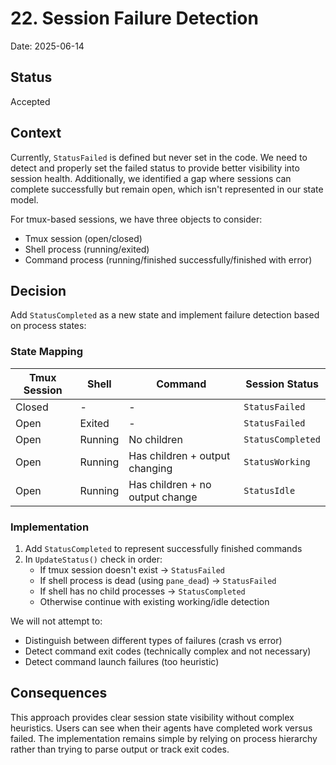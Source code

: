 # 22. Session Failure Detection

Date: 2025-06-14

## Status

Accepted

## Context

Currently, `StatusFailed` is defined but never set in the code. We need to detect and properly set
the failed status to provide better visibility into session health. Additionally, we identified a gap
where sessions can complete successfully but remain open, which isn't represented in our state model.

For tmux-based sessions, we have three objects to consider:

- Tmux session (open/closed)
- Shell process (running/exited)
- Command process (running/finished successfully/finished with error)

## Decision

Add `StatusCompleted` as a new state and implement failure detection based on process states:

### State Mapping

| Tmux Session | Shell | Command | Session Status |
|--------------|-------|---------|----------------|
| Closed | - | - | `StatusFailed` |
| Open | Exited | - | `StatusFailed` |
| Open | Running | No children | `StatusCompleted` |
| Open | Running | Has children + output changing | `StatusWorking` |
| Open | Running | Has children + no output change | `StatusIdle` |

### Implementation

1. Add `StatusCompleted` to represent successfully finished commands
2. In `UpdateStatus()` check in order:
   - If tmux session doesn't exist → `StatusFailed`
   - If shell process is dead (using `pane_dead`) → `StatusFailed`
   - If shell has no child processes → `StatusCompleted`
   - Otherwise continue with existing working/idle detection

We will not attempt to:

- Distinguish between different types of failures (crash vs error)
- Detect command exit codes (technically complex and not necessary)
- Detect command launch failures (too heuristic)

## Consequences

This approach provides clear session state visibility without complex heuristics. Users can see when
their agents have completed work versus failed. The implementation remains simple by relying on
process hierarchy rather than trying to parse output or track exit codes.
